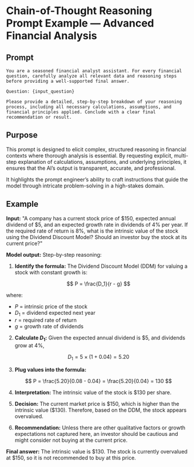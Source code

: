# Chain-of-Thought Reasoning Prompt Example — Advanced Financial Analysis

## Prompt

```plaintext
You are a seasoned financial analyst assistant. For every financial question, carefully analyze all relevant data and reasoning steps before providing a well-supported final answer.

Question: {input_question}

Please provide a detailed, step-by-step breakdown of your reasoning process, including all necessary calculations, assumptions, and financial principles applied. Conclude with a clear final recommendation or result.
````

## Purpose

This prompt is designed to elicit complex, structured reasoning in financial contexts where thorough analysis is essential. By requesting explicit, multi-step explanation of calculations, assumptions, and underlying principles, it ensures that the AI’s output is transparent, accurate, and professional.

It highlights the prompt engineer’s ability to craft instructions that guide the model through intricate problem-solving in a high-stakes domain.

## Example

**Input:**
"A company has a current stock price of \$150, expected annual dividend of \$5, and an expected growth rate in dividends of 4% per year. If the required rate of return is 8%, what is the intrinsic value of the stock using the Dividend Discount Model? Should an investor buy the stock at its current price?"

**Model output:**
Step-by-step reasoning:

1. **Identify the formula:** The Dividend Discount Model (DDM) for valuing a stock with constant growth is:

$$
P = \frac{D_1}{r - g}
$$

where:

* $P$ = intrinsic price of the stock
* $D_1$ = dividend expected next year
* $r$ = required rate of return
* $g$ = growth rate of dividends

2. **Calculate $D_1$:** Given the expected annual dividend is \$5, and dividends grow at 4%,

$$
D_1 = 5 \times (1 + 0.04) = 5.20
$$

3. **Plug values into the formula:**

$$
P = \frac{5.20}{0.08 - 0.04} = \frac{5.20}{0.04} = 130
$$

4. **Interpretation:** The intrinsic value of the stock is \$130 per share.

5. **Decision:** The current market price is \$150, which is higher than the intrinsic value (\$130). Therefore, based on the DDM, the stock appears overvalued.

6. **Recommendation:** Unless there are other qualitative factors or growth expectations not captured here, an investor should be cautious and might consider not buying at the current price.

**Final answer:** The intrinsic value is \$130. The stock is currently overvalued at \$150, so it is not recommended to buy at this price.
